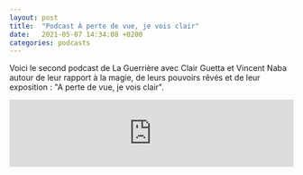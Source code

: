 ```yaml
---
layout: post
title:  "Podcast À perte de vue, je vois clair"
date:   2021-05-07 14:34:08 +0200
categories: podcasts
---
```

Voici le second podcast de La Guerrière avec Clair Guetta et Vincent Naba autour de leur rapport à la magie, de leurs pouvoirs rêvés et de leur exposition : "A perte de vue, je vois clair". 

<iframe width="100%" height="120" src="https://www.mixcloud.com/widget/iframe/?hide_cover=1&feed=%2FLaGuerri%C3%A8re%2Fa-perte-de-vue-je-vois-clair%2F" frameborder="0" ></iframe>
